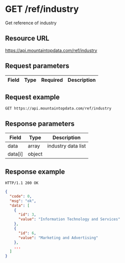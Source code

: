 # GET /ref/industry

Get reference of industry

## Resource URL

https://api.mountaintopdata.com/ref/industry

## Request parameters

| Field | Type | Required | Description |
| ----- | ---- | -------- | ----------- |

## Request example

```http
GET https://api.mountaintopdata.com/ref/industry
```

## Response parameters

| Field   | Type   | Description    |
| ------- | ------ | -------------- |
| data    | array  | industry data list |
| data[i] | object |                |

## Response example

```http
HTTP/1.1 200 OK
```

```json
{
  "code": 0,
  "msg": "ok",
  "data": [
    {
      "id": 3,
      "value": "Information Technology and Services"
    },
    {
      "id": 6,
      "value": "Marketing and Advertising"
    },
    ...
  ]
}
```
